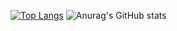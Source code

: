 [![Top Langs](https://github-readme-stats.vercel.app/api/top-langs/?username=kws60000&layout=compact)](https://github.com/anuraghazra/github-readme-stats)
![Anurag's GitHub stats](https://github-readme-stats.vercel.app/api?username=kws60000&show_icons=true&theme=radical)
